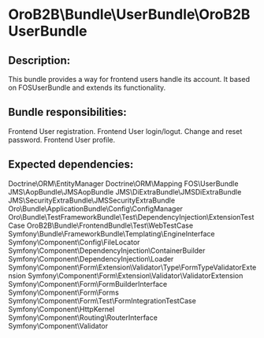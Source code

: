 OroB2B\Bundle\UserBundle\OroB2BUserBundle
=========================================

Description:
------------

This bundle provides a way for frontend users handle its account. It based on FOSUserBundle and extends its functionality.

Bundle responsibilities:
------------------------

Frontend User registration.
Frontend User login/logut.
Change and reset password.
Frontend User profile.

Expected dependencies:
----------------------

Doctrine\ORM\EntityManager
Doctrine\ORM\Mapping
FOS\UserBundle
JMS\AopBundle\JMSAopBundle
JMS\DiExtraBundle\JMSDiExtraBundle
JMS\SecurityExtraBundle\JMSSecurityExtraBundle
Oro\Bundle\ApplicationBundle\Config\ConfigManager
Oro\Bundle\TestFrameworkBundle\Test\DependencyInjection\ExtensionTestCase
OroB2B\Bundle\FrontendBundle\Test\WebTestCase
Symfony\Bundle\FrameworkBundle\Templating\EngineInterface
Symfony\Component\Config\FileLocator
Symfony\Component\DependencyInjection\ContainerBuilder
Symfony\Component\DependencyInjection\Loader
Symfony\Component\Form\Extension\Validator\Type\FormTypeValidatorExtension
Symfony\Component\Form\Extension\Validator\ValidatorExtension
Symfony\Component\Form\FormBuilderInterface
Symfony\Component\Form\Forms
Symfony\Component\Form\Test\FormIntegrationTestCase
Symfony\Component\HttpKernel
Symfony\Component\Routing\RouterInterface
Symfony\Component\Validator
